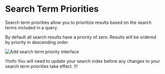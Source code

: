 # Search Term Priorities

Search term priorities allow you to prioritize results based on the
search terms included in a query.

By default all search results have a priority of zero. Results will be ordered
by priority in descending order.

<img src="/content/add-term-priority.png" alt="Add search term priority interface">

!!!info You will need to update your search index before any changes to your
search term priorities take effect. !!!
